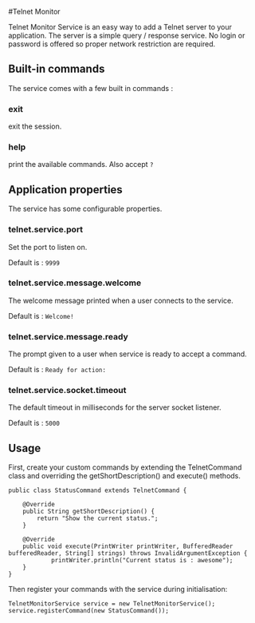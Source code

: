 #Telnet Monitor

Telnet Monitor Service is an easy way to add a Telnet server to your application. The server is a simple 
query / response service. No login or password is offered so proper network restriction are required.


## Built-in commands

The service comes with a few built in commands :

### exit 
exit the session.

### help
print the available commands. Also accept `?`

## Application properties

The service has some configurable properties.

### telnet.service.port
	
Set the port to listen on.

Default is : `9999`

### telnet.service.message.welcome

The welcome message printed when a user connects to the service.

Default is :  `Welcome!`

### telnet.service.message.ready

The prompt given to a user when service is ready to accept a command.

Default is : `Ready for action: `

### telnet.service.socket.timeout

The default timeout in milliseconds for the server socket listener.

Default is : `5000`

## Usage

First, create your custom commands by extending the TelnetCommand class and overriding the getShortDescription() and 
execute() methods.

	public class StatusCommand extends TelnetCommand {

		@Override
		public String getShortDescription() {
			return "Show the current status.";
		}

		@Override
		public void execute(PrintWriter printWriter, BufferedReader bufferedReader, String[] strings) throws InvalidArgumentException {
				printWriter.println("Current status is : awesome");
		}
	}


Then register your commands with the service during initialisation: 

	TelnetMonitorService service = new TelnetMonitorService();
	service.registerCommand(new StatusCommand());

